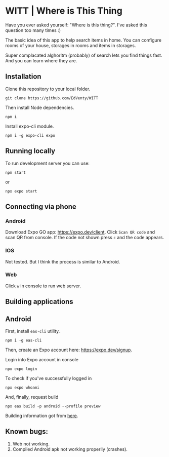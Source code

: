 # WITT | Where is This Thing

Have you ever asked yourself: "Where is this thing?". I've asked this question too many times :)

The basic idea of this app to help search items in home. You can configure rooms of your house, storages in rooms and items in storages.

Super complacated alghoritm (probably) of search lets you find things fast. And you can learn where they are. 

## Installation

Clone this repository to your local folder.

```git clone https://github.com/EdVenty/WITT```

Then install Node dependencies.

```npm i```

Install expo-cli module.

```npm i -g expo-cli expo```

## Running locally

To run development server you can use:

```npm start```

or

```npx expo start```

## Connecting via phone

### Android

Download Expo GO app: https://expo.dev/client. Click `Scan QR code` and scan QR from console. If the code not shown press `c` and the code appears.

### IOS

Not tested. But I think the process is similar to Android.

### Web

Click `w` in console to run web server.

## Building applications

## Android

First, install `eas-cli` utility.

```npm i -g eas-cli```

Then, create an Expo account here: https://expo.dev/signup.

Login into Expo account in console

```npx expo login```

To check if you've successfully logged in

```npx expo whoami```

And, finally, request build

```npx eas build -p android --profile preview```

Building information got from [here](https://dev.to/chinmaymhatre/\how-to-generate-apk-using-react-native-expo-kae).

## Known bugs:

1) Web not working.
2) Compiled Android apk not working properlly (crashes).
